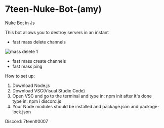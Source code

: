 # 7teen-Nuke-Bot-(amy)
Nuke Bot in Js

This bot allows you to destroy servers in an instant
- fast mass delete channels



![mass delete 1](https://user-images.githubusercontent.com/71920969/94821935-0b3a2780-03fa-11eb-8a43-3fb418e373ba.gif)





- fast mass create channels
- fast mass ping

How to set up:

1. Download Node.js
2. Download VSC(Visual Studio Code)
3. Open VSC and go to the terminal and type in: npm init after it's done type in: npm i discord.js
4. Your Node modules should be installed and package.json and package-lock.json

Discord: 7teen#0007

